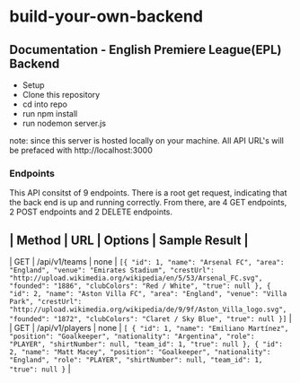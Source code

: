 # build-your-own-backend

## Documentation - English Premiere League(EPL) Backend

  - Setup
  - Clone this repository
  - cd into repo
  - run npm install
  - run nodemon server.js
  
note: since this server is hosted locally on your machine. All API URL's will be prefaced with http://localhost:3000

### Endpoints

This API consitst of 9 endpoints. There is a root get request, indicating that the back end is up and running correctly. From there, are 4 GET endpoints, 2 POST endpoints and 2 DELETE endpoints. 

| Method | URL | Options | Sample Result |
------------------------------------------
| GET | /api/v1/teams | none | ``` [{
        "id": 1,
        "name": "Arsenal FC",
        "area": "England",
        "venue": "Emirates Stadium",
        "crestUrl": "http://upload.wikimedia.org/wikipedia/en/5/53/Arsenal_FC.svg",
        "founded": "1886",
        "clubColors": "Red / White",
        "true": null
    },
    {
        "id": 2,
        "name": "Aston Villa FC",
        "area": "England",
        "venue": "Villa Park",
        "crestUrl": "http://upload.wikimedia.org/wikipedia/de/9/9f/Aston_Villa_logo.svg",
        "founded": "1872",
        "clubColors": "Claret / Sky Blue",
        "true": null
    }] ``` |
| GET | /api/v1/players | none | ``` [
    {
        "id": 1,
        "name": "Emiliano Martínez",
        "position": "Goalkeeper",
        "nationality": "Argentina",
        "role": "PLAYER",
        "shirtNumber": null,
        "team_id": 1,
        "true": null
    },
    {
        "id": 2,
        "name": "Matt Macey",
        "position": "Goalkeeper",
        "nationality": "England",
        "role": "PLAYER",
        "shirtNumber": null,
        "team_id": 1,
        "true": null
    } ``` |
    

